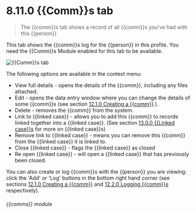 # 8.11.0    {{Comm}}s tab

> The {{comm}}s tab shows a record of all {{comm}}s you've had with this {{person}} 

This tab shows the {{comm}}s log for the {{person}} in this profile. You need the {{Comm}}s Module enabled for this tab to be available.

![{{Comm}}s tab]({{imgpath}}52a.png)

The following options are available in the context menu:

  * View full details - opens the details of the {{comm}}, including any files attached.
  * Edit - opens the data entry window where you can change the details of some {{comm}}s (see section [12.1.0  Creating a {{comm}}](/help/index/v/{{version}}/p/12.1.0) ).
 * Delete - removes the {{comm}} from the system.
  * Link to {{linked case}} - allows you to add this {{comm}} to records linked together into a {{linked case}}. (See section [13.0.0  {{Linked case}}s](/help/index/v/{{version}}/p/13.0.0) for more on {{linked case}}s)
  * Remove link to {{linked case}} - means you can remove this {{comm}} from the {{linked case}} it is linked to.
 * Close {{linked case}} - flags the {{linked case}} as closed
  * Re open {{linked case}} - will open a {{linked case}} that has previously been closed.

You can also create or log {{comm}}s with the {{person}} you are viewing: click the 'Add' or 'Log' buttons in the bottom right hand corner (see sections [12.1.0  Creating a {{comm}}](/help/index/v/{{version}}/p/12.1.0) and [12.2.0  Logging {{comm}}s](/help/index/v/{{version}}/p/12.2.0) respectively). 

###### {{comms}} module

